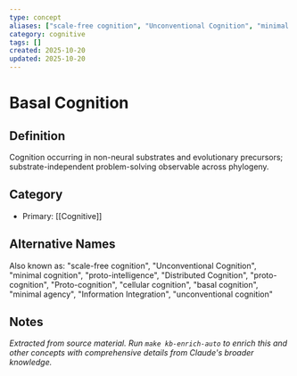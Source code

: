 ```yaml
---
type: concept
aliases: ["scale-free cognition", "Unconventional Cognition", "minimal cognition", "proto-intelligence", "Distributed Cognition", "proto-cognition", "Proto-cognition", "cellular cognition", "basal cognition", "minimal agency", "Information Integration", "unconventional cognition"]
category: cognitive
tags: []
created: 2025-10-20
updated: 2025-10-20
---
```


# Basal Cognition

## Definition

Cognition occurring in non-neural substrates and evolutionary precursors; substrate-independent problem-solving observable across phylogeny.

## Category

- Primary: [[Cognitive]]

## Alternative Names

Also known as: "scale-free cognition", "Unconventional Cognition", "minimal cognition", "proto-intelligence", "Distributed Cognition", "proto-cognition", "Proto-cognition", "cellular cognition", "basal cognition", "minimal agency", "Information Integration", "unconventional cognition"

## Notes

*Extracted from source material. Run `make kb-enrich-auto` to enrich this and other concepts with comprehensive details from Claude's broader knowledge.*
